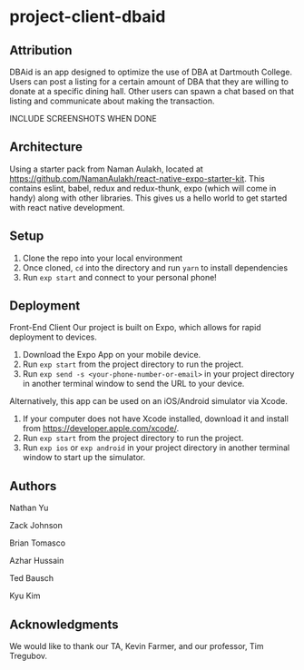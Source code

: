 # project-client-dbaid

## Attribution

DBAid is an app designed to optimize the use of DBA at Dartmouth College. Users can post a listing for a certain amount of DBA that they are willing to donate at a specific dining hall. Other users can spawn a chat based on that listing and communicate about making the transaction.

INCLUDE SCREENSHOTS WHEN DONE

## Architecture

Using a starter pack from Naman Aulakh, located at https://github.com/NamanAulakh/react-native-expo-starter-kit.
This contains eslint, babel, redux and redux-thunk, expo (which will come in handy)
along with other libraries. This gives us a hello world to get started with react native
development.

## Setup

1. Clone the repo into your local environment
2. Once cloned, `cd` into the directory and run `yarn` to install dependencies
3. Run `exp start` and connect to your personal phone!

## Deployment

Front-End Client
Our project is built on Expo, which allows for rapid deployment to devices.
1. Download the Expo App on your mobile device.
2. Run `exp start` from the project directory to run the project.
3. Run `exp send -s <your-phone-number-or-email>` in your project directory in another terminal window to send the URL to your device.

Alternatively, this app can be used on an iOS/Android simulator via Xcode.
1. If your computer does not have Xcode installed, download it and install from https://developer.apple.com/xcode/.
2. Run `exp start` from the project directory to run the project.
3. Run `exp ios` or `exp android` in your project directory in another terminal window to start up the simulator.

## Authors

Nathan Yu

Zack Johnson

Brian Tomasco

Azhar Hussain

Ted Bausch

Kyu Kim

## Acknowledgments

We would like to thank our TA, Kevin Farmer, and our professor, Tim Tregubov.
